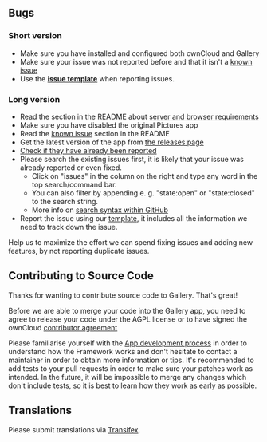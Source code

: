 ## Bugs 

### Short version

* Make sure you have installed and configured both ownCloud and Gallery
* Make sure your issue was not reported before and that it isn't a [known issue](https://github.com/owncloud/galleryplus/blob/master/README.md#known-issues)
* Use the [**issue template**](https://raw.githubusercontent.com/owncloud/core/master/issue_template.md) when reporting issues.

### Long version

* Read the section in the README about [server and browser requirements](https://github.com/owncloud/galleryplus/blob/master/README.md#requirements)
* Make sure you have disabled the original Pictures app
* Read the [known issue](https://github.com/owncloud/galleryplus/blob/master/README.md#known-issues) section in the README
* Get the latest version of the app from [the releases page](https://github.com/owncloud/galleryplus/releases)
* [Check if they have already been reported](https://github.com/owncloud/galleryplus/issues)
* Please search the existing issues first, it is likely that your issue was already reported or even fixed.
  - Click on "issues" in the column on the right and type any word in the top search/command bar.
  - You can also filter by appending e. g. "state:open" or "state:closed" to the search string.
  - More info on [search syntax within GitHub](https://help.github.com/articles/searching-issues)
* Report the issue using our [template](https://raw.githubusercontent.com/owncloud/core/master/issue_template.md), it includes all the information we need to track down the issue.

Help us to maximize the effort we can spend fixing issues and adding new features, by not reporting duplicate issues.

## Contributing to Source Code

Thanks for wanting to contribute source code to Gallery. That's great!

Before we are able to merge your code into the Gallery app, you need to agree to release your code under the AGPL license or to have signed the ownCloud [contributor agreement](https://owncloud.org/about/contributor-agreement/)

Please familiarise yourself with the [App development process](https://owncloud.org/dev) in order to understand how the Framework works and don't hesitate to contact a maintainer in order to obtain more information or tips.
It's recommended to add tests to your pull requests in order to make sure your patches work as intended. In the future, it will be impossible to merge any changes which don't include tests, so it is best to learn how they work as early as possible.

## Translations
Please submit translations via [Transifex][transifex].

[transifex]: https://www.transifex.com/projects/p/owncloud/
